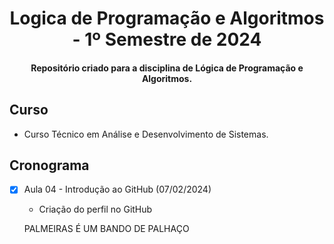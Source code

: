 <h1 align="center">
  Logica de Programação e Algoritmos - 1º Semestre de 2024
</h1>
<h4 align="center">
  Repositório criado para a disciplina de Lógica de Programação e Algoritmos.
</h4>

## Curso
- Curso Técnico em Análise e Desenvolvimento de Sistemas.

## Cronograma
- [x] Aula 04 - Introdução ao GitHub (07/02/2024)
  - Criação do perfil no GitHub 


  PALMEIRAS É UM BANDO DE PALHAÇO
